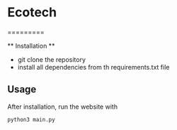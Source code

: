 # Ecotech

=========

** Installation **

- git clone the repository
- install all dependencies from th requirements.txt file

## Usage

After installation, run the website with
```bash
python3 main.py

```
